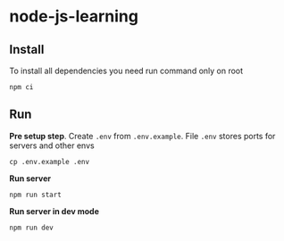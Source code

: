 # node-js-learning

## Install

To install all dependencies you need run command only on root
```shell
npm ci
```

## Run

**Pre setup step**. Create `.env` from `.env.example`.
File `.env` stores ports for servers and other envs
```shell
cp .env.example .env
```

**Run server**
```shell
npm run start
```

**Run server in dev mode**
```shell
npm run dev
```